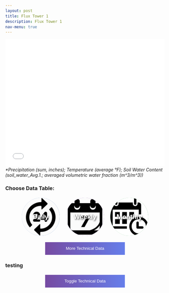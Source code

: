 ```yaml
---
layout: post
title: Flux Tower 1
description: Flux Tower 1
nav-menu: true
---
```

<head>
<style>
    /* ================= Basic Grid Styles ================= */
 .grid-container {
       margin-top: 0;  /* Reduce space before the first plot */
   }
 

    .grid-item {
        position: relative;
        padding-top: 100%;
        overflow: hidden;
        border: none;
    }

    .grid-item a,
    .grid-item img {
        position: absolute;
        top: 0;
        left: 0;
        right: 0;
        bottom: 0;
        border: none;
    }

    .grid-item img {
        width: 100%;
        height: 100%;
        object-fit: cover;
        outline: none;
    }

    .grid-item span {
        font-size: 2rem;
        text-shadow: 2px 2px 4px rgba(0, 0, 0, 0.5);
        z-index: 2;
        font-weight: bold;
    }

    /* ================= Toggle Icons and Labels ================= */
    .toggle-icons {
        display: flex;
        justify-content: center;
        gap: 20px;
        margin: 20px 0;
    }

    .icon {
        width: 120px;
        height: 120px;
        border-radius: 50%;
        cursor: pointer;
        display: flex;
        align-items: center;
        justify-content: center;
        overflow: hidden;
        position: relative; /* Important for proper positioning of label */
    }

    .icon img {
       width: 100%;  /* Reduced size to ensure the whole image is seen */
       height: 100%;
       object-fit: cover; /* Changed to 'contain' to ensure whole image is visible */
       margin: 0; /* Center the image */
     }
    .content {
        display: none;
    }

    .icon-label {
        position: absolute;
        top: 50%;
        left: 50%;
        transform: translate(-50%, -50%);
          text-shadow: 2px 2px 4px rgba(0, 0, 0, 0.7);
        width: 100%;
        text-align: center;
        font-size: 20px;
        font-weight: bold;
        color: white;
    }


    .icon-daily { 
    background: linear-gradient(to right, #85a3e0, #1e57a8); 
    }
    .icon-weekly { 
        background: linear-gradient(to right, #a57ad8, #501a7a); 
    }
    .icon-monthly { 
        background: linear-gradient(to right, #7cd68f, #2a8c39); 
    }

    /* ================= Collapsible Button and Full-Screen Styles ================= */
    .collapsible {
        background: linear-gradient(to right, #764BA2, #667EEA);
         line-height: 1.5;
        color: white;
        border: none;
        display: block;
        margin: 20px auto;
        padding: 10px;
        width: 50%;
        text-align: center;
        cursor: pointer;
        transition: background-color 0.5s;
    }

    .collapsible:hover { background: linear-gradient(to right, #667EEA, #764BA2); }

    .full-screen-text-container {
        background: linear-gradient(to right, #764BA2, #667EEA);
        border-radius: 5px;
        margin: 20px auto;
        cursor: pointer;
    }

    .full-screen-link {
        display: block;
        padding: 10px;
        color: white;
        text-decoration: none;
        text-align: center;
    }

    .full-screen-link:focus {
    outline: none;
}

    .full-screen-link h4 {
       margin: 0;
       text-align: center;
    }

    .full-screen-link:hover { background-color: rgba(0, 0, 0, 0.2); }

    /* ================= Table Styles ================= */
    .data-table { display: none; }

    table.dataTable {
        background-color: darkgray;
        color: white;
    }

    table.dataTable thead th {
        background-color: gray;
        color: white;
    }

    table.dataTable tbody td { color: white; }

    .view-toggle-button {
        background-color: black;
        color: blue;
        padding: 10px 20px;
        border: none;
        margin: 10px;
        cursor: pointer;
        display: inline-block;
        transition: background-color 0.3s ease;
    }

    .view-toggle-button:hover {
        background-color: #1a1a1a;
        color: deepskyblue;
    }

    .plot-container {
    display: none;
    }


    /* ================= Media Queries ================= */
    @media (min-width: 768px) {
        .grid-item span {
            font-size: 3rem;
            font-weight: 900;
        }
    }
</style>

<!-- Long Term Data -->
<div class="grid-container">
    <div class="grid-item">
         <div class="container">
            <div class="html-object">
                <iframe width="100%" height="400" frameborder="0" scrolling="no" src="longterm_plots/longterm_daily_plotly_fluxtower1.html">
                </iframe>
                <i>*Precipitation (sum, inches); Temperature (average °F); Soil Water Content (soil_water_Avg.1.; averaged volumetric water fraction (m^3/m^3))</i>
            </div>
        </div>
    </div>
</div>




<!-- Choose Data View -->
<h3>Choose Data Table:</h3>
<div class="toggle-icons">
    <div class="icon icon-daily" data-view="daily">
        <span class="icon-label">Daily</span>
        <img src="images/daily.jpg" alt="Daily Icon">
        <div class="plot-container">
            <iframe width="100%" height="430" frameborder="0" scrolling="no" src="longterm_plots/datatable_daily_fluxtower1.html"></iframe>
        </div>
    </div>
    <div class="icon icon-weekly" data-view="weekly">
        <img src="images/weekly.png" alt="Weekly Icon">
        <span class="icon-label">Weekly</span>
       <div class="plot-container">
            <iframe width="100%" height="430" frameborder="0" scrolling="no" src="longterm_plots/datatable_daily_fluxtower1.html"></iframe>
        </div>
    </div> <!-- This closing div was missing for the 'icon-weekly' -->
    <div class="icon icon-monthly" data-view="monthly">
        <img src="images/monthly.jpg" alt="Monthly Icon">
        <span class="icon-label">Monthly</span>
       <div class="plot-container">
            <iframe width="100%" height="430" frameborder="0" scrolling="no" src="longterm_plots/datatable_daily_fluxtower1.html"></iframe>
        </div>
    </div>
</div>




<!-- More Technical Data -->
<button class="collapsible">More Technical Data</button>
<div class="content">
    <div class="">
        <div class="html-object">
            <iframe width="100%" height="600" frameborder="0" scrolling="no" src="longterm_plots/longterm_plotly_fluxtower1.html"></iframe>
            <h4><i>*Simply click your variable of interest!</i></h4>
        </div>
    </div>

    <h4>For Full View:</h4>
    <div class="full-screen-text-">
        <a href="https://kesondrakey.github.io/longterm_plots/longterm_plotly_fluxtower1.html" class="full-screen-link">View in Full Screen <i>*Simply click your variable of interest!</i> </a>
    </div>
</div>



<!-- More Technical Data -->
<h3>testing</h3>
<button class="collapsible">Toggle Technical Data</button> <!-- This button will toggle the content below -->
<div class="content">
 <div class="container">
    <div class="html-object">
      <!-- Here's where you add the iframe to embed the Plotly graph -->
      <iframe width="100%" height="800" frameborder="0" scrolling="no" src="longterm_plots/longterm_plotly_fluxtower1.html">
      </iframe>
          <h4><i>*Simply click your variable of interest!</i></h4>
    </div>
  </div>



<script>
// Get all the icons
const icons = document.querySelectorAll('.icon');

icons.forEach(icon => {
    icon.addEventListener('click', function() {
        // Hide all plots
        const allPlots = document.querySelectorAll('.plot-container');
        allPlots.forEach(plot => {
            plot.style.display = "none";
        });

        // Show the associated plot for the clicked icon
        const thisPlot = this.querySelector('.plot-container');
        if (thisPlot) {
            thisPlot.style.display = "block";
        }
    });
});
    
// Collapsible Functionality
var coll = document.getElementsByClassName("collapsible");
var contents = document.getElementsByClassName("content");
for (let i = 0; i < coll.length; i++) {
    contents[i].style.display = "none"; // Set default state to hidden

    coll[i].addEventListener("click", function() {
        this.classList.toggle("active");
        var content = this.nextElementSibling;
        content.style.display = content.style.display === "block" ? "none" : "block";
    });
}


   // Data View Toggle
    const icons = document.querySelectorAll('.icon');  // target the icon itself
// rest of the code remains unchanged

const tables = document.querySelectorAll('.data-table');

icons.forEach(icon => {
    icon.addEventListener('click', function() {
        const view = this.getAttribute('data-view');

        tables.forEach(table => {
            if (table.getAttribute('data-view') === view) {
                table.style.display = table.style.display === "none" ? "block" : "none";
            } else {
                table.style.display = "none";
            }
        });
    });
});

</script>


